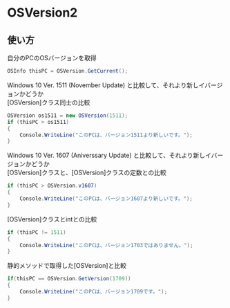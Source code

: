 # OSVersion2

## 使い方

自分のPCのOSバージョンを取得
```csharp
OSInfo thisPC = OSVersion.GetCurrent();
```

Windows 10 Ver. 1511 (November Update) と比較して、それより新しイバージョンかどうか  
&lbrack;OSVersion&rbrack;クラス同士の比較
```csharp
OSVersion os1511 = new OSVersion(1511);
if (thisPC > os1511)
{
    Console.WriteLine("このPCは、バージョン1511より新しいです。");
}
```

Windows 10 Ver. 1607 (Aniverssary Update) と比較して、それより新しイバージョンかどうか  
&lbrack;OSVersion&rbrack;クラスと、&lbrack;OSVersion&rbrack;クラスの定数との比較
```csharp
if (thisPC > OSVersion.v1607)
{
    Console.WriteLine("このPCは、バージョン1607より新しいです。");
}
```

&lbrack;OSVersion&rbrack;クラスとintとの比較
```csharp
if (thisPC != 1511)
{
    Console.WriteLine("このPCは、バージョン1703ではありません。");
}
```

静的メソッドで取得した&lbrack;OSVersion&rbrack;と比較
```powershell
if(thisPC == OSVersion.GetVersion(1709))
{
    Console.WriteLine("このPCは、バージョン1709です。");
}
```
